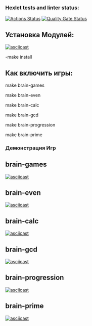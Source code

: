 ### Hexlet tests and linter status:
[![Actions Status](https://github.com/PeterGrn05/python-project-49/actions/workflows/hexlet-check.yml/badge.svg)](https://github.com/PeterGrn05/python-project-49/actions)
[![Quality Gate Status](https://sonarcloud.io/api/project_badges/measure?project=PeterGrn05_python-project-49&metric=alert_status)](https://sonarcloud.io/summary/new_code?id=PeterGrn05_python-project-49)


## Установка Модулей:

[![asciicast](https://asciinema.org/a/t6kIaoomps7RtHWnReSDuV1Bc.svg)](https://asciinema.org/a/t6kIaoomps7RtHWnReSDuV1Bc)

-make install

## Как включить игры:

make brain-games

make brain-even

make brain-calc

make brain-gcd

make brain-progression

make brain-prime

### Демонстрация Игр

## brain-games

[![asciicast](https://asciinema.org/a/HMq6m3egBJLMDxHfuAQQiwMXq.svg)](https://asciinema.org/a/HMq6m3egBJLMDxHfuAQQiwMXq)

## brain-even

[![asciicast](https://asciinema.org/a/ItYy1PWFkjpm6ixX6X1sEe8pf.svg)](https://asciinema.org/a/ItYy1PWFkjpm6ixX6X1sEe8pf)

## brain-calc

[![asciicast](https://asciinema.org/a/Gc4xTfpIWL939IeFEaJtW8730.svg)](https://asciinema.org/a/Gc4xTfpIWL939IeFEaJtW8730)

## brain-gcd

[![asciicast](https://asciinema.org/a/xm3pfRqcWuf0feGe3FOreCTLs.svg)](https://asciinema.org/a/xm3pfRqcWuf0feGe3FOreCTLs)

## brain-progression

[![asciicast](https://asciinema.org/a/Nh0N4v6sUVpdL140IgtUp23Gl.svg)](https://asciinema.org/a/Nh0N4v6sUVpdL140IgtUp23Gl)

## brain-prime

[![asciicast](https://asciinema.org/a/FGuqUld5FC5hHMJwWWUwBlcIX.svg)](https://asciinema.org/a/FGuqUld5FC5hHMJwWWUwBlcIX)